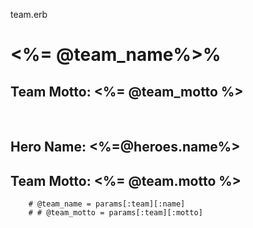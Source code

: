 team.erb 


<h1> <%= @team_name%>% </h1>

<h2>Team Motto: <%= @team_motto %></h2><br>

<h2>Hero Name: <%=@heroes.name%> <h2>

<h2> Team Motto: <%= @team.motto %></h2>


        # @team_name = params[:team][:name]
        # # @team_motto = params[:team][:motto]  